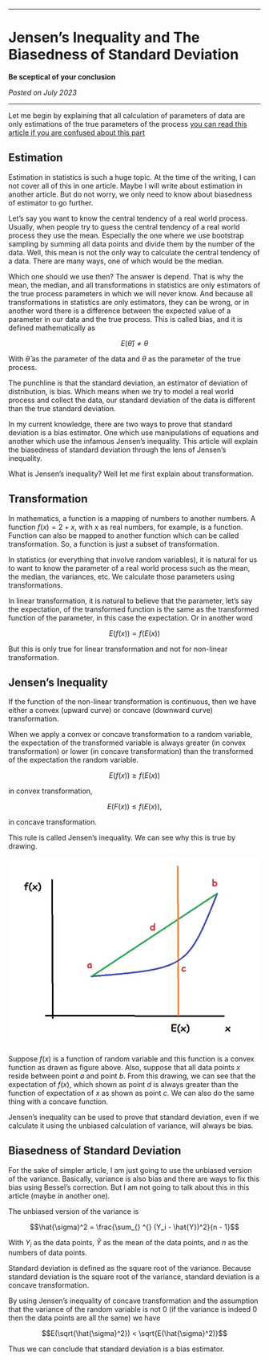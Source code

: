 <script type="text/x-mathjax-config">
    MathJax.Hub.Config({
        tex2jax: {
        skipTags: ['script', 'noscript', 'style', 'textarea', 'pre'],
        inlineMath: [['$','$']]
        }
    });
    </script>
      
<script type="text/javascript" async src="https://cdn.mathjax.org/mathjax/latest/MathJax.js?config=TeX-MML-AM_CHTML"> </script>

***

# Jensen’s Inequality and The Biasedness of Standard Deviation

**Be sceptical of your conclusion**

*Posted on July 2023*

***

Let me begin by explaining that all calculation of parameters of data are only estimations of the true parameters of the process [you can read this article if you are confused about this part](https://prakhosha.github.io/A-Story-on-Statistics/)

## Estimation

Estimation in statistics is such a huge topic. At the time of the writing, I can not cover all of this in one article. Maybe I will write about estimation in another article. But do not worry, we only need to know about biasedness of estimator to go further.

Let’s say you want to know the central tendency of a real world process. Usually, when people try to guess the central tendency of a real world process they use the mean. Especially the one where we use bootstrap sampling by summing all data points and divide them by the number of the data. Well, this mean is not the only way to calculate the central tendency of a data. There are many ways, one of which would be the median.

Which one should we use then? The answer is depend. That is why the mean, the median, and all transformations in statistics are only estimators of the true process parameters in which we will never know. And because all transformations in statistics are only estimators, they can be wrong, or in another word there is a difference between the expected value of a parameter in our data and the true process. This is called bias, and it is defined mathematically as

$$E(\hat{\theta}) \neq \theta$$

With $\hat{\theta}$ as the parameter of the data and $\theta$ as the parameter of the true process.

The punchline is that the standard deviation, an estimator of deviation of distribution, is bias. Which means when we try to model a real world process and collect the data, our standard deviation of the data is different than the true standard deviation.

In my current knowledge, there are two ways to prove that standard deviation is a bias estimator. One which use manipulations of equations and another which use the infamous Jensen’s inequality. This article will explain the biasedness of standard deviation through the lens of Jensen’s inequality.

What is Jensen’s inequality? Well let me first explain about transformation.

## Transformation

In mathematics, a function is a mapping of numbers to another numbers. A function $f(x) = 2 + x$, with $x$ as real numbers, for example, is a function. Function can also be mapped to another function which can be called transformation. So, a function is just a subset of transformation.

In statistics (or everything that involve random variables), it is natural for us to want to know the parameter of a real world process such as the mean, the median, the variances, etc. We calculate those parameters using transformations.

In linear transformation, it is natural to believe that the parameter, let’s say the expectation, of the transformed function is the same as the transformed function of the parameter, in this case the expectation. Or in another word

 $$E(f(x)) = f(E(x))$$

But this is only true for linear transformation and not for non-linear transformation.

## Jensen’s Inequality

If the function of the non-linear transformation is continuous, then we have either a convex (upward curve) or concave (downward curve) transformation.

When we apply a convex or concave transformation to a random variable, the expectation of the transformed variable is always greater (in convex transformation) or lower (in concave transformation) than the transformed of the expectation the random variable.

$$E(f(x)) \ge f(E(x))$$

in convex transformation,

$$E(F(x)) \le f(E(x)),$$

in concave transformation.

This rule is called Jensen’s inequality. We can see why this is true by drawing.

![Jensen's Inequality Illustration](jensens_inequality.jpg)

Suppose $f(x)$ is a function of random variable and this function is a convex function as drawn as figure above. Also, suppose that all data points $x$ reside between point $a$ and point $b$. From this drawing, we can see that the expectation of $f(x)$, which shown as point $d$ is always greater than the function of expectation of $x$ as shown as point $c$. We can also do the same thing with a concave function.

Jensen’s inequality can be used to prove that standard deviation, even if we calculate it using the unbiased calculation of variance, will always be bias.

## Biasedness of Standard Deviation

For the sake of simpler article, I am just going to use the unbiased version of the variance. Basically, variance is also bias and there are ways to fix this bias using Bessel’s correction. But I am not going to talk about this in this article (maybe in another one).

The unbiased version of the variance is

$$\hat{\sigma}^2 = \frac{\sum_{} ^{} (Y_i - \hat{Y})^2}{n - 1}$$

With $Y_i$ as the data points, $\hat{Y}$ as the mean of the data points, and $n$ as the numbers of data points.

Standard deviation is defined as the square root of the variance. Because standard deviation is the square root of the variance, standard deviation is a concave transformation.

By using Jensen’s inequality of concave transformation and the assumption that the variance of the random variable is not 0 (if the variance is indeed 0 then the data points are all the same) we have

$$E(\sqrt{\hat{\sigma}^2}) < \sqrt{E(\hat{\sigma}^2)}$$

Thus we can conclude that standard deviation is a bias estimator.
